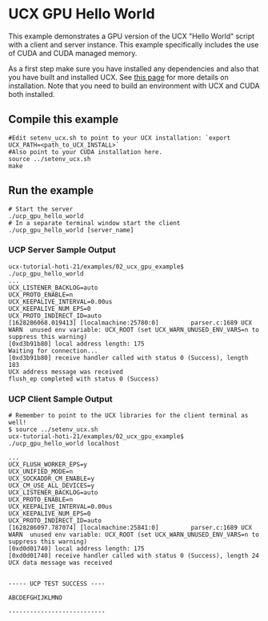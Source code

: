 # UCX GPU Hello World

This example demonstrates a GPU version of the UCX "Hello World" script with a client and server instance. This example specifically includes the use of CUDA and CUDA managed memory. 

As a first step make sure you have installed any dependencies and also that you have built and installed UCX. See [this page](https://github.com/gt-crnch-rg/ucx-tutorial-hoti-21/blob/main/examples/Installing_UCX_README.md) for more details on installation. Note that you need to build an environment with UCX and CUDA both installed.

## Compile this example
```
#Edit setenv_ucx.sh to point to your UCX installation: `export UCX_PATH=<path_to_UCX_INSTALL>`
#Also point to your CUDA installation here.
source ../setenv_ucx.sh
make
```

## Run the example
```
# Start the server
./ucp_gpu_hello_world
# In a separate terminal window start the client 
./ucp_gpu_hello_world [server_name]
```

### UCP Server Sample Output
```
ucx-tutorial-hoti-21/examples/02_ucx_gpu_example$ ./ucp_gpu_hello_world 
...
UCX_LISTENER_BACKLOG=auto
UCX_PROTO_ENABLE=n
UCX_KEEPALIVE_INTERVAL=0.00us
UCX_KEEPALIVE_NUM_EPS=0
UCX_PROTO_INDIRECT_ID=auto
[1628286068.019413] [localmachine:25780:0]         parser.c:1689 UCX  WARN  unused env variable: UCX_ROOT (set UCX_WARN_UNUSED_ENV_VARS=n to suppress this warning)
[0xd3b91b80] local address length: 175
Waiting for connection...
[0xd3b91b80] receive handler called with status 0 (Success), length 183
UCX address message was received
flush_ep completed with status 0 (Success)
```

### UCP Client Sample Output
```
# Remember to point to the UCX libraries for the client terminal as well!
$ source ../setenv_ucx.sh
ucx-tutorial-hoti-21/examples/02_ucx_gpu_example$ ./ucp_gpu_hello_world localhost

...
UCX_FLUSH_WORKER_EPS=y
UCX_UNIFIED_MODE=n
UCX_SOCKADDR_CM_ENABLE=y
UCX_CM_USE_ALL_DEVICES=y
UCX_LISTENER_BACKLOG=auto
UCX_PROTO_ENABLE=n
UCX_KEEPALIVE_INTERVAL=0.00us
UCX_KEEPALIVE_NUM_EPS=0
UCX_PROTO_INDIRECT_ID=auto
[1628286097.787074] [localmachine:25841:0]         parser.c:1689 UCX  WARN  unused env variable: UCX_ROOT (set UCX_WARN_UNUSED_ENV_VARS=n to suppress this warning)
[0xd0d01740] local address length: 175
[0xd0d01740] receive handler called with status 0 (Success), length 24
UCX data message was received


----- UCP TEST SUCCESS ----

ABCDEFGHIJKLMNO

---------------------------
```
